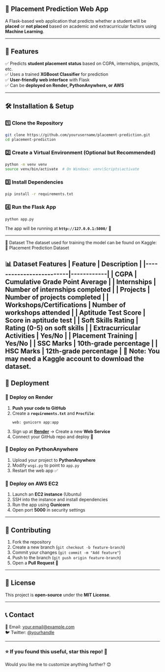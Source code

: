 ## **📌 Placement Prediction Web App**
A Flask-based web application that predicts whether a student will be **placed** or **not placed** based on academic and extracurricular factors using **Machine Learning**.

---

## **📖 Features**
✅ Predicts **student placement status** based on CGPA, internships, projects, etc.  
✅ Uses a trained **XGBoost Classifier** for prediction  
✅ **User-friendly web interface** with Flask  
✅ Can be **deployed on Render, PythonAnywhere, or AWS**  

---

## **🛠 Installation & Setup**
### **1️⃣ Clone the Repository**
```bash
git clone https://github.com/yourusername/placement-prediction.git
cd placement-prediction
```

### **2️⃣ Create a Virtual Environment (Optional but Recommended)**
```bash
python -m venv venv
source venv/bin/activate  # On Windows: venv\Scripts\activate
```

### **3️⃣ Install Dependencies**
```bash
pip install -r requirements.txt
```

### **4️⃣ Run the Flask App**
```bash
python app.py
```
The app will be running at **`http://127.0.0.1:5000/`** 🚀  

---
📂 Dataset
The dataset used for training the model can be found on Kaggle:
🔗 Placement Prediction Dataset

📊 Dataset Features
| Feature                 | Description |
|-------------------------|------------|
| CGPA                    | Cumulative Grade Point Average |
| Internships             | Number of internships completed |
| Projects                | Number of projects completed |
| Workshops/Certifications | Number of workshops attended |
| Aptitude Test Score     | Score in aptitude test |
| Soft Skills Rating      | Rating (0-5) on soft skills |
| Extracurricular Activities | Yes/No |
| Placement Training      | Yes/No |
| SSC Marks              | 10th-grade percentage |
| HSC Marks              | 12th-grade percentage |
🔹 Note: You may need a Kaggle account to download the dataset.
---

## **📡 Deployment**
### **🔹 Deploy on Render**
1. **Push your code to GitHub**
2. Create a **`requirements.txt`** and **`Procfile`**:
   ```
   web: gunicorn app:app
   ```
3. Sign up at **[Render](https://render.com/)** → Create a new **Web Service**  
4. Connect your GitHub repo and deploy 🚀  

### **🔹 Deploy on PythonAnywhere**
1. Upload your project to **PythonAnywhere**  
2. Modify `wsgi.py` to point to `app.py`  
3. Restart the web app ✅  

### **🔹 Deploy on AWS EC2**
1. Launch an **EC2 instance** (Ubuntu)  
2. SSH into the instance and install dependencies  
3. Run the app using **Gunicorn**  
4. Open port **5000** in security settings  

---

## **🤝 Contributing**
1. Fork the repository  
2. Create a new branch (`git checkout -b feature-branch`)  
3. Commit your changes (`git commit -m "Add feature"`)  
4. Push to the branch (`git push origin feature-branch`)  
5. Open a **Pull Request** 🎉  

---

## **📜 License**
This project is **open-source** under the **MIT License**.  

---

## **📞 Contact**
📧 Email: your.email@example.com  
🐦 Twitter: [@yourhandle](https://twitter.com/yourhandle)  

---

### ⭐ If you found this useful, **star** this repo! 🌟  
Would you like me to customize anything further? 😊
